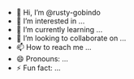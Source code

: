 - 👋 Hi, I’m @rusty-gobindo
- 👀 I’m interested in ...
- 🌱 I’m currently learning ...
- 💞️ I’m looking to collaborate on ...
- 📫 How to reach me ...
- 😄 Pronouns: ...
- ⚡ Fun fact: ...

<!---
rusty-gobindo/rusty-gobindo is a ✨ special ✨ repository because its `README.md` (this file) appears on your GitHub profile.
You can click the Preview link to take a look at your changes.
--->
